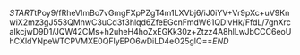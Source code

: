 $START$tPoy9/fRheVImBo7vGmgFXpPZgT4m1LXVbj6/iJ0iYV+Vr9pXc+uV9KnwiX2mz3gJ553QMnwC3uCd3f3hlqd6ZfeEGcnFmdW61QDivHk/FfdL/7gnXrcaIkcjwD9D1/JQW42CMs+h2uheH4hoZxEGKk30z+Ztzz4A8hlLwJbCCC6eoUhCXldYNpeWTCPVMXE0QFlyEPO6wDiLD4eO25glQ==$END$